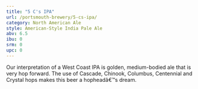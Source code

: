 ```yaml
---
title: "5 C's IPA"
url: /portsmouth-brewery/5-cs-ipa/
category: North American Ale
style: American-Style India Pale Ale
abv: 6.5
ibu: 0
srm: 0
upc: 0
---
```

Our interpretation of a West Coast IPA is golden, medium-bodied ale that is very hop forward.  The use of Cascade, Chinook, Columbus, Centennial and Crystal hops makes this beer a hopheadâ€™s dream.
